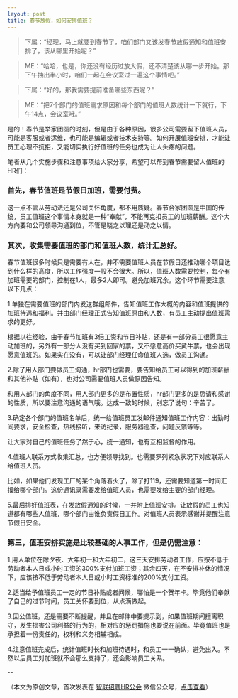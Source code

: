 ```yaml
---
layout: post
title: 春节放假，如何安排值班？
---
```


> 下属：“经理，马上就要到春节了，咱们部门又该发春节放假通知和值班安排了，该从哪里开始呢？”

> ME：“哈哈，也是，你还没有经历过放大假，还不清楚该从哪一步开始。那下午抽出半小时，咱们一起在会议室过一遍这个事情吧。”

> 下属：“好的，那我需要提前准备哪些东西呢？”

> ME：“把7个部门的值班需求原因和每个部门的值班人数统计一下就行，下午14点，会议室哦。”

是的！春节是举家团圆的时刻，但是由于各种原因，很多公司需要留下值班人员，可能是客服或者运维，也可能是编辑或者技术支持等。如何开展值班安排，才能让员工心理不抗拒，又能切实执行好值班的任务也成为让人头疼的问题。

笔者从几个实施步骤和注意事项给大家分享，希望可以帮到春节需要留人值班的HR们：

<!--more-->

### <span class="color1">首先，春节值班是节假日加班，需要付费。</span>

这一点不管从劳动法还是公司关怀角度，都不用质疑。春节合家团圆是中国的传统，员工值班这个事情本身就是一种“奉献”，不能再克扣员工的加班薪酬。这个大方向要和公司领导沟通到位，不管是晓之以理还是动之以情。

### <span class="color1">其次，收集需要值班的部门和值班人数，统计汇总好。</span>

春节值班很多时候只是需要有人在，并不需要值班人员在节假日还推动哪个项目达到什么样的高度，所以工作强度一般不会很大。所以，值班人数需要控制，每个有加班需要的部门，控制在1人，最多2人即可。避免加班冗余。这个环节需要注意以下几点：

<span class="color2">1.单独在需要值班的部门内发送群组邮件，告知值班工作大概的内容和值班提供的加班待遇和福利。并由部门经理正式告知值班原由和人数，有员工主动提出值班需求的更好。</span>

根据以往经验，由于春节加班有3倍工资和节日补贴，还是有一部分员工很愿意主动加班的，另外有一部分人没有买到回家的票，又不愿意高价买黄牛票，也会出现愿意值班的。如果实在没有，可以让部门经理任命值班人选，做员工沟通。

<span class="color2">2.除了用人部门要做员工沟通，hr部门也需要，要告知给员工可以得到的加班薪酬和其他补贴（如有），也对公司需要值班人员做原因告知。</span>

和用人部门的角度不同，用人部门更多的是布置性质，hr部门更多的是恳请和感谢的性质，所以要注意沟通的语气哦。达成一致的时候，别忘了说句：辛苦了。

<span class="color2">3.确定各个部门的值班名单后，统一给值班员工发邮件通知值班工作内容：出勤时间要求，安全检查，热线接听，来访纪录，服务器巡查，问题反馈等等。</span>

让大家对自己的值班任务了然于心，统一通知，也有互相监督的作用。

<span class="color2">4.值班人联系方式收集汇总，也方便领导找到。也需要罗列紧急状况下对应联系人给值班人员。</span>

比如，如果他们发现工厂的某个角落着火了，除了打119，还需要知道第一时间汇报给哪个部门。这份通讯录需要发给值班人员，也需要发给主要的部门经理。

<span class="color2">5.最后排好值班表，在发放假通知的时候，一并附上值班安排。让放假的员工也知道都有哪些人值班，哪个部门由谁负责假日工作。对值班人员表示感谢并提醒注意节假日安全。</span>

### <span class="color1">第三，值班安排实施是比较基础的人事工作，但是仍需注意：</span>

1.用人单位在除夕夜、大年初一和大年初二，这三天安排劳动者工作，应按不低于劳动者本人日或小时工资的300%支付加班工资；其余四天，在不安排补休的情况下，应该按不低于劳动者本人日或小时工资标准的200%支付工资。

2.适当给予值班员工一定的节日补贴或者问候，哪怕是一个贺年卡。毕竟他们奉献了自己的过节时间，员工关怀要到位，从点滴做起。

3.因公值班，还是需要不断提醒，并且在邮件中要提示到，如果值班期间擅离职守，发生损害公司利益的行为的，相对应的惩罚措施也要说在前面。毕竟值班也是承担着一份责任的，权利和义务相辅相成。

4.注意值班完成后，统计值班时长和加班待遇时，和员工一一确认，避免出入。不然以后员工对加班就不会那么支持了，还会影响员工关系。

--

（本文为原创文章，首次发表在 [智联招聘HR公会](https://mp.weixin.qq.com/s?__biz=MjM5OTU1MzY1Mg==&mid=403064391&idx=1&sn=869e769a4c0005ce87011251731f64f8&scene=1) 微信公众号，[点击查看](https://mp.weixin.qq.com/s?__biz=MjM5OTU1MzY1Mg==&mid=403064391&idx=1&sn=869e769a4c0005ce87011251731f64f8&scene=1)）
